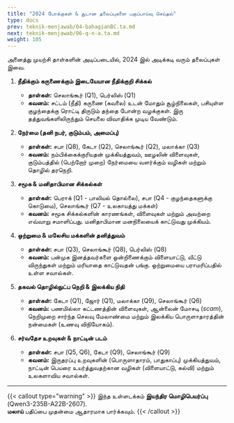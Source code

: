```yaml
---
title: "2024 போக்குகள் & சூடான தலைப்புகளை பகுப்பாய்வு செய்தல்"
type: docs
prev: teknik-menjawab/04-bahagianBC.ta.md
next: teknik-menjawab/06-q-n-a.ta.md
weight: 105
---
```

அனைத்து முயற்சி தாள்களின் அடிப்படையில், 2024 இல் அடிக்கடி வரும் தலைப்புகள் இவை.

1.  **நீதிக்கும் கருணைக்கும் இடையேயான நீதிக்குறி சிக்கல்**
    * **தாள்கள்:** செலாங்கூர் (Q1), பெர்லிஸ் (Q1)
    * **கவனம்:** சட்டம் (நீதி) கருணை (கவலை) உடன் மோதும் சூழ்நிலைகள், பசியுள்ள குழந்தைக்கு ரொட்டி திருடும் தந்தை போன்ற வழக்குகள். இரு தத்துவங்களிலிருந்தும் செயலை விவாதிக்க முடிய வேண்டும்.

2.  **நேர்மை (தனி நபர், குடும்பம், அமைப்பு)**
    * **தாள்கள்:** சபா (Q8), கேடா (Q2), செலாங்கூர் (Q2), மலாக்கா (Q3)
    * **கவனம்:** நம்பிக்கைக்குரியதன் முக்கியத்துவம், ஊழலின் விளைவுகள், குடும்பத்தில் (பெற்றோர் முறை) நேர்மையை வளர்க்கும் வழிகள் மற்றும் தொழில் தரநெறி.

3.  **சமூக & மனிதாபிமான சிக்கல்கள்**
    * **தாள்கள்:** பெராக் (Q1 - பாலியல் தொல்லை), சபா (Q4 - குழந்தைகளுக்கு கொடுமை), செலாங்கூர் (Q7 - உலகாயத்து மக்கள்)
    * **கவனம்:** சமூக சிக்கல்களின் காரணங்கள், விளைவுகள் மற்றும் அவற்றை எவ்வாறு சமாளிப்பது. மனிதாபிமான மனநிலையைக் காட்டுவது முக்கியம்.

4.  **ஒற்றுமை & மலேசிய மக்களின் தனித்துவம்**
    * **தாள்கள்:** சபா (Q3), செலாங்கூர் (Q8), பெர்லிஸ் (Q8)
    * **கவனம்:** பன்முக இனத்தவர்களை ஒன்றிணைக்கும் விளையாட்டு, வீட்டு விருந்துகள் மற்றும் மரியாதை காட்டுவதன் பங்கு. ஒற்றுமையை பராமரிப்பதில் உள்ள சவால்கள்.

5.  **தகவல் தொழில்நுட்ப நெறி & இலக்கிய நிதி**
    * **தாள்கள்:** கேடா (Q1), ஜோர் (Q1), மலாக்கா (Q9), செலாங்கூர் (Q6)
    * **கவனம்:** பணமில்லா கட்டணத்தின் விளைவுகள், ஆன்லைன் மோசடி (*scam*), நெறிமுறை சார்ந்த செலவு மேலாண்மை மற்றும் இலக்கிய பொருளாதாரத்தின் நன்மைகள் (உணவு விநியோகம்).

6.  **சர்வதேச உறவுகள் & நாட்டின் படம்**
    * **தாள்கள்:** சபா (Q5, Q6), கேடா (Q9), செலாங்கூர் (Q9)
    * **கவனம்:** இருதரப்பு உறவுகளின் (பொருளாதாரம், பாதுகாப்பு) முக்கியத்துவம், நாட்டின் பெயரை உயர்த்துவதற்கான வழிகள் (விளையாட்டு, கல்வி) மற்றும் உலகளாவிய சவால்கள்.

---

{{< callout type="warning" >}}
  இந்த உள்ளடக்கம் **இயந்திர மொழிபெயர்ப்பு** (Qwen3-235B-A22B-2607).  
  **மலாய்** பதிப்பை முதன்மை ஆதாரமாக பார்க்கவும்.
{{< /callout >}}
